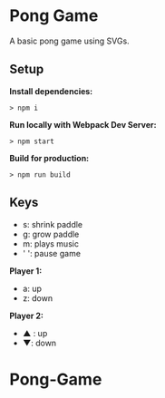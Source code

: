 # Pong Game

A basic pong game using SVGs.

## Setup

**Install dependencies:**

`> npm i`

**Run locally with Webpack Dev Server:**

`> npm start`

**Build for production:**

`> npm run build`

## Keys
* s: shrink paddle
* g: grow paddle
* m: plays music
* ' ': pause game

**Player 1:**
* a: up
* z: down

**Player 2:**
* ▲ : up
* ▼: down

# Pong-Game

